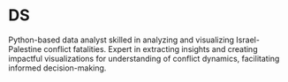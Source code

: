 # DS
Python-based data analyst skilled in analyzing and visualizing Israel-Palestine conflict fatalities. Expert in extracting insights and creating impactful visualizations for understanding of conflict dynamics, facilitating informed decision-making.
